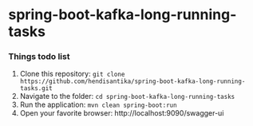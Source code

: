 # spring-boot-kafka-long-running-tasks

### Things todo list

1. Clone this repository: `git clone https://github.com/hendisantika/spring-boot-kafka-long-running-tasks.git`
2. Navigate to the folder: `cd spring-boot-kafka-long-running-tasks`
3. Run the application: `mvn clean spring-boot:run`
4. Open your favorite browser: http://localhost:9090/swagger-ui
